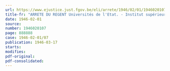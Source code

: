 ```yaml
---
url: https://www.ejustice.just.fgov.be/eli/arrete/1946/02/01/1946020107/justel
title-fr: "ARRETE DU REGENT Universités de l'Etat. - Institut supérieur de pédagogie. - Doctorat en sciences pédagogiques (ancien régime). - Prorogation de délai"
date: 1946-02-01
source:
number: 1946020107
page: 888888
case: 1946-02-01/07
publication: 1946-03-17
starts:
modifies:
pdf-original:
pdf-consolidated:
---
```


